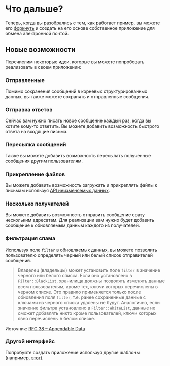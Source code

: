 # Что дальше?

Теперь, когда вы разобрались с тем, как работает пример, вы можете его [форкнуть](https://github.com/maidsafe/safe_examples) и создать на его основе собственное приложение для обмена электронной почтой.

## Новые возможности

Перечислим некоторые идеи, которые вы можете попробовать реализовать в своем приложении:

### Отправленные

Помимо сохранения сообщений в корневых структурированных данных, вы также можете сохранять и отправленные сообщения.

### Отправка ответов

Сейчас вам нужно писать новое сообщение каждый раз, когда вы хотите кому-то ответить. Вы можете добавить возможность быстрого ответа на входящие письма.

### Пересылка сообщений

Также вы можете добавить возможность пересылать полученные сообщения другим пользователям.

### Прикрепление файлов

Вы можете добавить возможность загружать и прикреплять файлы к письмам используя [API неизменяемых данных](https://github.com/maidsafe/rfcs/blob/master/text/0042-launcher-api-v0.6/api/immutable_data.md).

### Несколько получателей

Вы можете добавить возможность отправить сообщение сразу нескольким адресатам. Для реализации вам нужно будет добавить сообщение к обновляемым данным каждого из получателей.

### Фильтрация спама

Используя поле `filter` в обновляемых данных, вы можете позволить пользователю определять черный или белый список отправителей сообщений.

> Владелец (владельцы) может установить поле `filter` в значение черного или белого списка. Если оно установлено в `Filter::BlackList`, хранилища должны позволять изменять данные всем пользователям, кроме тех, ключи которых перечислены в черном списке. Это правило применяется только после обновления поля `filter`, т.е. ранее сохраненные данные с ключами из черного списка удалены не будут. Аналогично, если значение фильтра установлено в `Filter::WhiteList`, данные не сможет добавлять никто кроме пользователей, ключи которых явно перечислены в белом списке.

Источник: [RFC 38 – Appendable Data](https://github.com/maidsafe/rfcs/blob/master/text/0038-appendable-data/0038-appendable-data.md)

### Другой интерфейс

Попробуйте создать приложение используя другие шаблоны (например, [этот](http://purecss.io/layouts/email/)).
